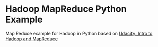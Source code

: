 # Hadoop MapReduce Python Example
Map Reduce example for Hadoop in Python based on [Udacity: Intro to Hadoop and MapReduce](https://www.udacity.com/course/intro-to-hadoop-and-mapreduce--ud617)

